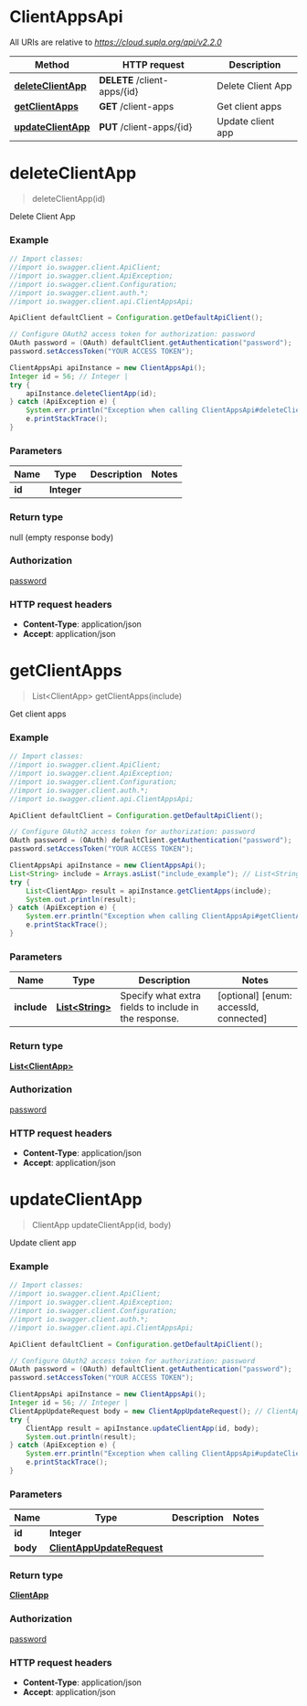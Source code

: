 # ClientAppsApi

All URIs are relative to *https://cloud.supla.org/api/v2.2.0*

Method | HTTP request | Description
------------- | ------------- | -------------
[**deleteClientApp**](ClientAppsApi.md#deleteClientApp) | **DELETE** /client-apps/{id} | Delete Client App
[**getClientApps**](ClientAppsApi.md#getClientApps) | **GET** /client-apps | Get client apps
[**updateClientApp**](ClientAppsApi.md#updateClientApp) | **PUT** /client-apps/{id} | Update client app


<a name="deleteClientApp"></a>
# **deleteClientApp**
> deleteClientApp(id)

Delete Client App

### Example
```java
// Import classes:
//import io.swagger.client.ApiClient;
//import io.swagger.client.ApiException;
//import io.swagger.client.Configuration;
//import io.swagger.client.auth.*;
//import io.swagger.client.api.ClientAppsApi;

ApiClient defaultClient = Configuration.getDefaultApiClient();

// Configure OAuth2 access token for authorization: password
OAuth password = (OAuth) defaultClient.getAuthentication("password");
password.setAccessToken("YOUR ACCESS TOKEN");

ClientAppsApi apiInstance = new ClientAppsApi();
Integer id = 56; // Integer | 
try {
    apiInstance.deleteClientApp(id);
} catch (ApiException e) {
    System.err.println("Exception when calling ClientAppsApi#deleteClientApp");
    e.printStackTrace();
}
```

### Parameters

Name | Type | Description  | Notes
------------- | ------------- | ------------- | -------------
 **id** | **Integer**|  |

### Return type

null (empty response body)

### Authorization

[password](../README.md#password)

### HTTP request headers

 - **Content-Type**: application/json
 - **Accept**: application/json

<a name="getClientApps"></a>
# **getClientApps**
> List&lt;ClientApp&gt; getClientApps(include)

Get client apps

### Example
```java
// Import classes:
//import io.swagger.client.ApiClient;
//import io.swagger.client.ApiException;
//import io.swagger.client.Configuration;
//import io.swagger.client.auth.*;
//import io.swagger.client.api.ClientAppsApi;

ApiClient defaultClient = Configuration.getDefaultApiClient();

// Configure OAuth2 access token for authorization: password
OAuth password = (OAuth) defaultClient.getAuthentication("password");
password.setAccessToken("YOUR ACCESS TOKEN");

ClientAppsApi apiInstance = new ClientAppsApi();
List<String> include = Arrays.asList("include_example"); // List<String> | Specify what extra fields to include in the response.
try {
    List<ClientApp> result = apiInstance.getClientApps(include);
    System.out.println(result);
} catch (ApiException e) {
    System.err.println("Exception when calling ClientAppsApi#getClientApps");
    e.printStackTrace();
}
```

### Parameters

Name | Type | Description  | Notes
------------- | ------------- | ------------- | -------------
 **include** | [**List&lt;String&gt;**](String.md)| Specify what extra fields to include in the response. | [optional] [enum: accessId, connected]

### Return type

[**List&lt;ClientApp&gt;**](ClientApp.md)

### Authorization

[password](../README.md#password)

### HTTP request headers

 - **Content-Type**: application/json
 - **Accept**: application/json

<a name="updateClientApp"></a>
# **updateClientApp**
> ClientApp updateClientApp(id, body)

Update client app

### Example
```java
// Import classes:
//import io.swagger.client.ApiClient;
//import io.swagger.client.ApiException;
//import io.swagger.client.Configuration;
//import io.swagger.client.auth.*;
//import io.swagger.client.api.ClientAppsApi;

ApiClient defaultClient = Configuration.getDefaultApiClient();

// Configure OAuth2 access token for authorization: password
OAuth password = (OAuth) defaultClient.getAuthentication("password");
password.setAccessToken("YOUR ACCESS TOKEN");

ClientAppsApi apiInstance = new ClientAppsApi();
Integer id = 56; // Integer | 
ClientAppUpdateRequest body = new ClientAppUpdateRequest(); // ClientAppUpdateRequest | 
try {
    ClientApp result = apiInstance.updateClientApp(id, body);
    System.out.println(result);
} catch (ApiException e) {
    System.err.println("Exception when calling ClientAppsApi#updateClientApp");
    e.printStackTrace();
}
```

### Parameters

Name | Type | Description  | Notes
------------- | ------------- | ------------- | -------------
 **id** | **Integer**|  |
 **body** | [**ClientAppUpdateRequest**](ClientAppUpdateRequest.md)|  |

### Return type

[**ClientApp**](ClientApp.md)

### Authorization

[password](../README.md#password)

### HTTP request headers

 - **Content-Type**: application/json
 - **Accept**: application/json

